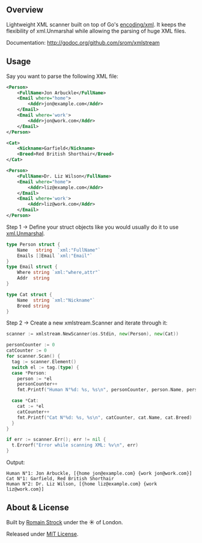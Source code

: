 ## Overview

Lightweight XML scanner built on top of Go's [encoding/xml](http://golang.org/pkg/encoding/xml/#Unmarshal).
It keeps the flexibility of xml.Unmarshal while allowing the parsing of huge XML files.

Documentation: http://godoc.org/github.com/srom/xmlstream

## Usage

Say you want to parse the following XML file:

```xml
<Person>
	<FullName>Jon Arbuckle</FullName>
	<Email where="home">
		<Addr>jon@example.com</Addr>
	</Email>
	<Email where='work'>
		<Addr>jon@work.com</Addr>
	</Email>
</Person>

<Cat>
	<Nickname>Garfield</Nickname>
	<Breed>Red British Shorthair</Breed>
</Cat>

<Person>
	<FullName>Dr. Liz Wilson</FullName>
	<Email where="home">
		<Addr>liz@example.com</Addr>
	</Email>
	<Email where='work'>
		<Addr>liz@work.com</Addr>
	</Email>
</Person>
```

Step 1 → Define your struct objects like you would usually do it to use [xml.Unmarshal](http://golang.org/pkg/encoding/xml/#Unmarshal).

```Go
type Person struct {
	Name   string  `xml:"FullName"`
	Emails []Email `xml:"Email"`
}
type Email struct {
	Where string `xml:"where,attr"`
	Addr  string
}

type Cat struct {
	Name  string `xml:"Nickname"`
	Breed string
}
```

Step 2 → Create a new xmlstream.Scanner and iterate through it:

```Go
scanner := xmlstream.NewScanner(os.Stdin, new(Person), new(Cat))

personCounter := 0
catCounter := 0
for scanner.Scan() {
  tag := scanner.Element()
  switch el := tag.(type) {
  case *Person:
    person := *el
    personCounter++
    fmt.Printf("Human N°%d: %s, %s\n", personCounter, person.Name, person.Emails)

  case *Cat:
    cat := *el
    catCounter++
    fmt.Printf("Cat N°%d: %s, %s\n", catCounter, cat.Name, cat.Breed)
  }
}

if err := scanner.Err(); err != nil {
  t.Errorf("Error while scanning XML: %v\n", err)
}
```

Output:

	Human N°1: Jon Arbuckle, [{home jon@example.com} {work jon@work.com}]
	Cat N°1: Garfield, Red British Shorthair
	Human N°2: Dr. Liz Wilson, [{home liz@example.com} {work liz@work.com}]


## About & License

Built by [Romain Strock](http://romainstrock.com) under the ☀ of London.

Released under [MIT License](https://github.com/srom/xmlstream/blob/master/LICENSE).
